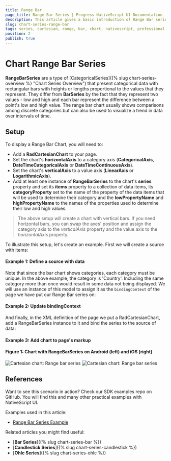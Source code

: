 ```yaml
---
title: Range Bar
page_title: Range Bar Series | Progress NativeScript UI Documentation
description: This article gives a basic introduction of Range Bar series and continues with a sample scenario of how Range Bar series are used.
slug: chart-series-range-bar
tags: series, cartesian, range, bar, chart, nativescript, professional, ui
position: 2
publish: true
---
```


# Chart Range Bar Series

**RangeBarSeries** are a type of [CategoricalSeries]({% slug chart-series-overview %} "Chart Series Overview") that present categorical data with rectangular bars with heights or lengths proportional to the values that they represent. They differ from **BarSeries** by the fact that they represent two values - low and high and each bar represent the difference between a point's low and high value. The range bar chart usually shows comparisons among discrete categories but can also be used to visualize a trend in data over intervals of time.

## Setup

To display a Range Bar Chart, you will need to:
* Add a **RadCartesianChart** to your page.
* Set the chart's **horizontalAxis** to a category axis (**CategoricalAxis**, **DateTimeCategoricalAxis** or **DateTimeContinuousAxis**).
* Set the chart's **verticalAxis** to a value axis (**LinearAxis** or **LogarithmicAxis**).
* Add at least one instance of **RangeBarSeries**  to the chart's **series** property and set its **items** property to a collection of data items, its **categoryProperty** set to the name of the property of the data items that will be used to determine their category and the **lowPropertyName** and **highPropertyName** to the names of the properties used to determine their low and high values.

 > The above setup will create a chart with vertical bars. If you need horizontal bars, you can swap the axes' position and assign the category axis to the *verticalAxis* property and the value axis to the *horizontalAxis* property.

To illustrate this setup, let's create an example. First we will create a source with items:

#### Example 1: Define a source with data

<snippet id='range-bar-source'/>

Note that since the bar chart shows categories, each category must be unique. In the above example, the category is 'Country'. Including the same category more than once would result in some data not being displayed.
We will use an instance of this model to assign it as the `bindingContext` of the page we have put our Range Bar series on:

#### Example 2: Update bindingContext

<snippet id='binding-context-range-bar'/>

And finally, in the XML definition of the page we put a RadCartesianChart, add a RangeBarSeries instance to it and bind the series to the source of data:

#### Example 3: Add chart to page's markup

<snippet id='range-bar-series'/>

#### Figure 1: Chart with RangeBarSeries on Android (left) and iOS (right)

![Cartesian chart: Range bar series](../../../../img/ns_ui/range_bar_series_android.png "Range bar series on Android.") ![Cartesian chart: Range bar series](../../../../img/ns_ui/range_bar_series_ios.png "Range bar series on iOS.")

## References

Want to see this scenario in action?
Check our SDK examples repo on GitHub. You will find this and many other practical examples with NativeScript UI.

Examples used in this article:

* [Range Bar Series Example](https://github.com/NativeScript/nativescript-ui-samples/tree/master/chart/app/examples/series/bar)

Related articles you might find useful:

* [**Bar Series**]({% slug chart-series-bar %})
* [**Candlestick Series**]({% slug chart-series-candlestick %})
* [**Ohlc Series**]({% slug chart-series-ohlc %})
